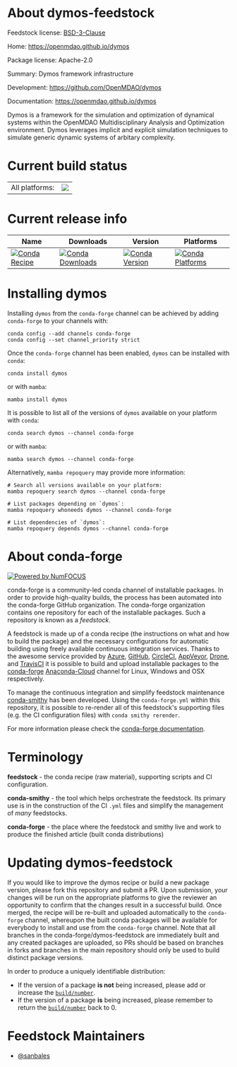 About dymos-feedstock
=====================

Feedstock license: [BSD-3-Clause](https://github.com/conda-forge/dymos-feedstock/blob/main/LICENSE.txt)

Home: https://openmdao.github.io/dymos

Package license: Apache-2.0

Summary: Dymos framework infrastructure

Development: https://github.com/OpenMDAO/dymos

Documentation: https://openmdao.github.io/dymos

Dymos is a framework for the simulation and optimization of dynamical systems
within the OpenMDAO Multidisciplinary Analysis and Optimization environment.
Dymos leverages implicit and explicit simulation techniques to simulate generic
dynamic systems of arbitary complexity.


Current build status
====================


<table><tr><td>All platforms:</td>
    <td>
      <a href="https://dev.azure.com/conda-forge/feedstock-builds/_build/latest?definitionId=19788&branchName=main">
        <img src="https://dev.azure.com/conda-forge/feedstock-builds/_apis/build/status/dymos-feedstock?branchName=main">
      </a>
    </td>
  </tr>
</table>

Current release info
====================

| Name | Downloads | Version | Platforms |
| --- | --- | --- | --- |
| [![Conda Recipe](https://img.shields.io/badge/recipe-dymos-green.svg)](https://anaconda.org/conda-forge/dymos) | [![Conda Downloads](https://img.shields.io/conda/dn/conda-forge/dymos.svg)](https://anaconda.org/conda-forge/dymos) | [![Conda Version](https://img.shields.io/conda/vn/conda-forge/dymos.svg)](https://anaconda.org/conda-forge/dymos) | [![Conda Platforms](https://img.shields.io/conda/pn/conda-forge/dymos.svg)](https://anaconda.org/conda-forge/dymos) |

Installing dymos
================

Installing `dymos` from the `conda-forge` channel can be achieved by adding `conda-forge` to your channels with:

```
conda config --add channels conda-forge
conda config --set channel_priority strict
```

Once the `conda-forge` channel has been enabled, `dymos` can be installed with `conda`:

```
conda install dymos
```

or with `mamba`:

```
mamba install dymos
```

It is possible to list all of the versions of `dymos` available on your platform with `conda`:

```
conda search dymos --channel conda-forge
```

or with `mamba`:

```
mamba search dymos --channel conda-forge
```

Alternatively, `mamba repoquery` may provide more information:

```
# Search all versions available on your platform:
mamba repoquery search dymos --channel conda-forge

# List packages depending on `dymos`:
mamba repoquery whoneeds dymos --channel conda-forge

# List dependencies of `dymos`:
mamba repoquery depends dymos --channel conda-forge
```


About conda-forge
=================

[![Powered by
NumFOCUS](https://img.shields.io/badge/powered%20by-NumFOCUS-orange.svg?style=flat&colorA=E1523D&colorB=007D8A)](https://numfocus.org)

conda-forge is a community-led conda channel of installable packages.
In order to provide high-quality builds, the process has been automated into the
conda-forge GitHub organization. The conda-forge organization contains one repository
for each of the installable packages. Such a repository is known as a *feedstock*.

A feedstock is made up of a conda recipe (the instructions on what and how to build
the package) and the necessary configurations for automatic building using freely
available continuous integration services. Thanks to the awesome service provided by
[Azure](https://azure.microsoft.com/en-us/services/devops/), [GitHub](https://github.com/),
[CircleCI](https://circleci.com/), [AppVeyor](https://www.appveyor.com/),
[Drone](https://cloud.drone.io/welcome), and [TravisCI](https://travis-ci.com/)
it is possible to build and upload installable packages to the
[conda-forge](https://anaconda.org/conda-forge) [Anaconda-Cloud](https://anaconda.org/)
channel for Linux, Windows and OSX respectively.

To manage the continuous integration and simplify feedstock maintenance
[conda-smithy](https://github.com/conda-forge/conda-smithy) has been developed.
Using the ``conda-forge.yml`` within this repository, it is possible to re-render all of
this feedstock's supporting files (e.g. the CI configuration files) with ``conda smithy rerender``.

For more information please check the [conda-forge documentation](https://conda-forge.org/docs/).

Terminology
===========

**feedstock** - the conda recipe (raw material), supporting scripts and CI configuration.

**conda-smithy** - the tool which helps orchestrate the feedstock.
                   Its primary use is in the construction of the CI ``.yml`` files
                   and simplify the management of *many* feedstocks.

**conda-forge** - the place where the feedstock and smithy live and work to
                  produce the finished article (built conda distributions)


Updating dymos-feedstock
========================

If you would like to improve the dymos recipe or build a new
package version, please fork this repository and submit a PR. Upon submission,
your changes will be run on the appropriate platforms to give the reviewer an
opportunity to confirm that the changes result in a successful build. Once
merged, the recipe will be re-built and uploaded automatically to the
`conda-forge` channel, whereupon the built conda packages will be available for
everybody to install and use from the `conda-forge` channel.
Note that all branches in the conda-forge/dymos-feedstock are
immediately built and any created packages are uploaded, so PRs should be based
on branches in forks and branches in the main repository should only be used to
build distinct package versions.

In order to produce a uniquely identifiable distribution:
 * If the version of a package **is not** being increased, please add or increase
   the [``build/number``](https://docs.conda.io/projects/conda-build/en/latest/resources/define-metadata.html#build-number-and-string).
 * If the version of a package **is** being increased, please remember to return
   the [``build/number``](https://docs.conda.io/projects/conda-build/en/latest/resources/define-metadata.html#build-number-and-string)
   back to 0.

Feedstock Maintainers
=====================

* [@sanbales](https://github.com/sanbales/)

